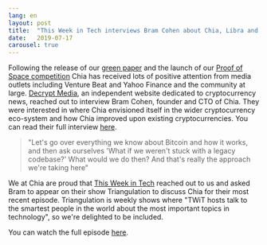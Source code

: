 ```yaml
---
lang: en
layout: post
title:  "This Week in Tech interviews Bram Cohen about Chia, Libra and Trump"
date:   2019-07-17
carousel: true
---
```


Following the release of our [green paper](https://www.chia.net/assets/ChiaGreenPaper.pdf) and the launch of our [Proof of Space competition](https://www.chia.net/blog/2019/07/07/chia-network-announces-pos-competition.en.html) Chia has received lots of positive attention from media outlets including Venture Beat and Yahoo Finance and the community at large.
[Decrypt Media](https://decrypt.co), an independent website dedicated to cryptocurrency news, reached out to interview Bram Cohen, founder and CTO of Chia.
They were interested in where Chia envisioned itself in the wider cryptocurrency eco-system and how Chia improved upon existing cryptocurrencies. You can read their full interview [here](https://decrypt.co/7793/bram-cohen-at-last-releases-his-chia-network-green-paper).

>"Let's go over everything we know about Bitcoin and how it works, and then ask ourselves 'What if we weren't stuck with a legacy codebase?' What would we do then? And that's really the approach we're taking here"

We at Chia are proud that [This Week in Tech](https://www.twit.tv) reached out to us and asked Bram to appear on their show Triangulation to discuss Chia for their most recent episode.
Triangulation is weekly shows where "TWiT hosts talk to the smartest people in the world about the most important topics in technology", so we're delighted to be included.

You can watch the full episode [here](https://www.twit.tv/shows/triangulation/episodes/406).
